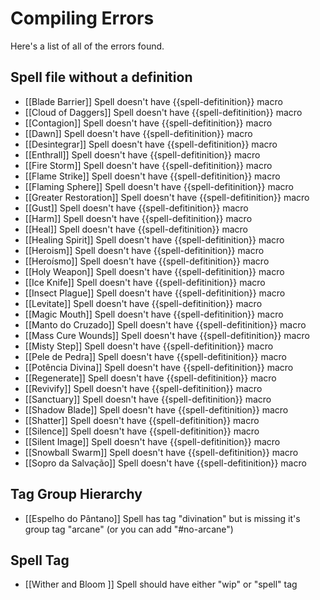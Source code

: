 # Compiling Errors
Here's a list of all of the errors found.

## Spell file without a definition
- [[Blade Barrier]] Spell doesn't have {{spell-defitinition}} macro
- [[Cloud of Daggers]] Spell doesn't have {{spell-defitinition}} macro
- [[Contagion]] Spell doesn't have {{spell-defitinition}} macro
- [[Dawn]] Spell doesn't have {{spell-defitinition}} macro
- [[Desintegrar]] Spell doesn't have {{spell-defitinition}} macro
- [[Enthrall]] Spell doesn't have {{spell-defitinition}} macro
- [[Fire Storm]] Spell doesn't have {{spell-defitinition}} macro
- [[Flame Strike]] Spell doesn't have {{spell-defitinition}} macro
- [[Flaming Sphere]] Spell doesn't have {{spell-defitinition}} macro
- [[Greater Restoration]] Spell doesn't have {{spell-defitinition}} macro
- [[Gust]] Spell doesn't have {{spell-defitinition}} macro
- [[Harm]] Spell doesn't have {{spell-defitinition}} macro
- [[Heal]] Spell doesn't have {{spell-defitinition}} macro
- [[Healing Spirit]] Spell doesn't have {{spell-defitinition}} macro
- [[Heroism]] Spell doesn't have {{spell-defitinition}} macro
- [[Heroísmo]] Spell doesn't have {{spell-defitinition}} macro
- [[Holy Weapon]] Spell doesn't have {{spell-defitinition}} macro
- [[Ice Knife]] Spell doesn't have {{spell-defitinition}} macro
- [[Insect Plague]] Spell doesn't have {{spell-defitinition}} macro
- [[Levitate]] Spell doesn't have {{spell-defitinition}} macro
- [[Magic Mouth]] Spell doesn't have {{spell-defitinition}} macro
- [[Manto do Cruzado]] Spell doesn't have {{spell-defitinition}} macro
- [[Mass Cure Wounds]] Spell doesn't have {{spell-defitinition}} macro
- [[Misty Step]] Spell doesn't have {{spell-defitinition}} macro
- [[Pele de Pedra]] Spell doesn't have {{spell-defitinition}} macro
- [[Potência Divina]] Spell doesn't have {{spell-defitinition}} macro
- [[Regenerate]] Spell doesn't have {{spell-defitinition}} macro
- [[Revivify]] Spell doesn't have {{spell-defitinition}} macro
- [[Sanctuary]] Spell doesn't have {{spell-defitinition}} macro
- [[Shadow Blade]] Spell doesn't have {{spell-defitinition}} macro
- [[Shatter]] Spell doesn't have {{spell-defitinition}} macro
- [[Silence]] Spell doesn't have {{spell-defitinition}} macro
- [[Silent Image]] Spell doesn't have {{spell-defitinition}} macro
- [[Snowball Swarm]] Spell doesn't have {{spell-defitinition}} macro
- [[Sopro da Salvação]] Spell doesn't have {{spell-defitinition}} macro

## Tag Group Hierarchy
- [[Espelho do Pântano]] Spell has tag "divination" but is missing it's group tag "arcane" (or you can add "#no-arcane")

## Spell Tag
- [[Wither and Bloom ]] Spell should have either "wip" or "spell" tag